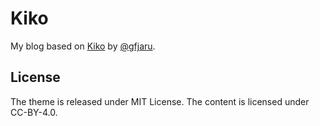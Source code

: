 # Kiko

My blog based on [Kiko](http://github.com/gfjaru/Kiko) by [@gfjaru](https://twitter.com/gfjaru).

## License

The theme is released under MIT License.
The content is licensed under CC-BY-4.0.

